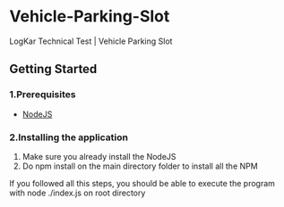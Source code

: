 # Vehicle-Parking-Slot
LogKar Technical Test | Vehicle Parking Slot

## Getting Started

### 1.Prerequisites

* [NodeJS](https://nodejs.org/en/)

### 2.Installing the application
1. Make sure you already install the NodeJS
2. Do npm install on the main directory folder to install all the NPM

If you followed all this steps, you should be able to execute the program with node ./index.js on root directory

